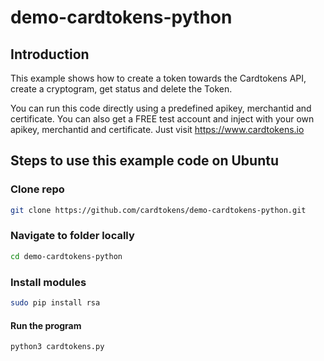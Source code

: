 # demo-cardtokens-python

## Introduction
This example shows how to create a token towards the Cardtokens API, create a cryptogram, get status and delete the Token. 

You can run this code directly using a predefined apikey, merchantid and certificate. You can also get a FREE test account and inject with your own apikey, merchantid and certificate. Just visit https://www.cardtokens.io

## Steps to use this example code on Ubuntu

### Clone repo
```bash
git clone https://github.com/cardtokens/demo-cardtokens-python.git
```

### Navigate to folder locally
```bash
cd demo-cardtokens-python
```

### Install modules
```bash
sudo pip install rsa
```

#### Run the program
```bash
python3 cardtokens.py
```

